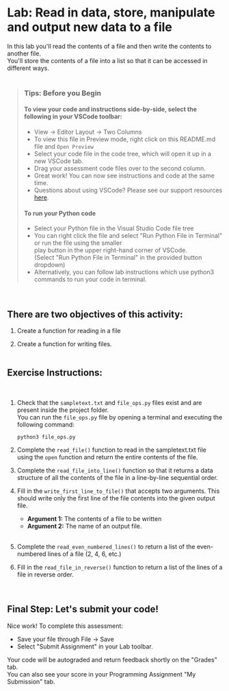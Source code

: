 # Lab: Read in data, store, manipulate and output new data to a file

In this lab you'll read the contents of a file and then write the contents to another file.  
You'll store the contents of a file into a list so that it can be accessed in different ways. 
 <br><br>

> ### **Tips: Before you Begin**
> #### **To view your code and instructions side-by-side**, select the following in your VSCode toolbar:
> - View -> Editor Layout -> Two Columns
> - To view this file in Preview mode, right click on this README.md file and `Open Preview`
> - Select your code file in the code tree, which will open it up in a new VSCode tab.
> - Drag your assessment code files over to the second column. 
> - Great work! You can now see instructions and code at the same time. 
> - Questions about using VSCode? Please see our support resources [here](https://www.coursera.org/learn/programming-in-python/supplement/2IEyt/visual-studio-code-on-coursera).
> #### **To run your Python code**
> - Select your Python file in the Visual Studio Code file tree 
> - You can right click the file and select "Run Python File in Terminal" 
>   or run the file using the smaller   
    play button in the upper right-hand corner 
>   of VSCode.  
    (Select "Run Python File in Terminal" in the provided button dropdown)
> - Alternatively, you can follow lab instructions which use python3 commands to run your code in terminal.
> 

<br>

## There are two objectives of this activity: 
1. Create a function for reading in a file

2. Create a function for writing files.
 <br><br>


## Exercise Instructions:  
<br>

1. Check that the `sampletext.txt` and `file_ops.py` files exist and are present inside the project folder.   
   You can run the `file_ops.py` file by opening a terminal and executing the following command:
    ```
    python3 file_ops.py
    ```

2. Complete the `read_file()` function to read in the sampletext.txt file using the `open` function and return the entire contents of the file. 

3. Complete the `read_file_into_line()` function so that it returns a data structure of all the contents of the file in a line-by-line sequential order.

4. Fill in the `write_first_line_to_file()` that accepts two arguments. This should write only the first line of the file contents into the given output file.   

    - **Argument 1:** The contents of a file to be written
    - **Argument 2:** The name of an output file.
<br><br>


5. Complete the `read_even_numbered_lines()` to return a list of the even-numbered lines of a file (2, 4, 6, etc.) 

6. Fill in the `read_file_in_reverse()` function to return a list of the lines of a file in reverse order. 

<br>

## Final Step: Let's submit your code!
Nice work! To complete this assessment:
- Save your file through File -> Save 
- Select "Submit Assignment" in your Lab toolbar. 

Your code will be autograded and return feedback shortly on the "Grades" tab.  
You can also see your score in your Programming Assignment "My Submission" tab.
<br> <br> 
